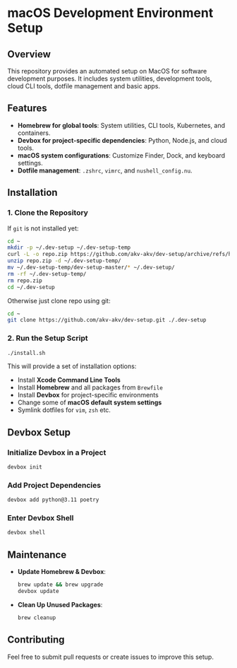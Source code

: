 # macOS Development Environment Setup

## Overview
This repository provides an automated setup on MacOS for software development purposes. It includes system utilities, development tools, cloud CLI tools, dotfile management and basic apps.

## Features
- **Homebrew for global tools**: System utilities, CLI tools, Kubernetes, and containers.
- **Devbox for project-specific dependencies**: Python, Node.js, and cloud tools.
- **macOS system configurations**: Customize Finder, Dock, and keyboard settings.
- **Dotfile management**: `.zshrc`, `vimrc`, and `nushell_config.nu`.

## Installation

### 1. Clone the Repository

If `git` is not installed yet:
```sh
cd ~
mkdir -p ~/.dev-setup ~/.dev-setup-temp
curl -L -o repo.zip https://github.com/akv-akv/dev-setup/archive/refs/heads/master.zip
unzip repo.zip -d ~/.dev-setup-temp/
mv ~/.dev-setup-temp/dev-setup-master/* ~/.dev-setup/
rm -rf ~/.dev-setup-temp/
rm repo.zip
cd ~/.dev-setup
```

Otherwise just clone repo using git:
```sh
cd ~
git clone https://github.com/akv-akv/dev-setup.git ./.dev-setup
```

### 2. Run the Setup Script
```sh
./install.sh
```
This will provide a set of installation options:
- Install **Xcode Command Line Tools**
- Install **Homebrew** and all packages from `Brewfile`
- Install **Devbox** for project-specific environments
- Change some of **macOS default system settings**
- Symlink dotfiles for `vim`, `zsh` etc.

## Devbox Setup
### Initialize Devbox in a Project
```sh
devbox init
```
### Add Project Dependencies
```sh
devbox add python@3.11 poetry
```
### Enter Devbox Shell
```sh
devbox shell
```

## Maintenance
- **Update Homebrew & Devbox**:
  ```sh
  brew update && brew upgrade
  devbox update
  ```
- **Clean Up Unused Packages**:
  ```sh
  brew cleanup
  ```

## Contributing
Feel free to submit pull requests or create issues to improve this setup.
